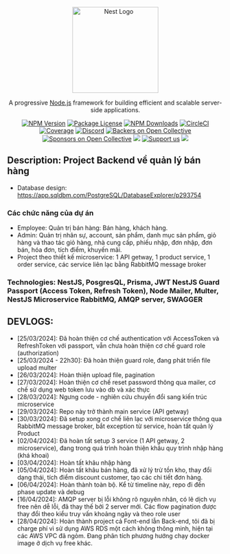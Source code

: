<p align="center">
  <a href="http://nestjs.com/" target="blank"><img src="https://nestjs.com/img/logo-small.svg" width="200" alt="Nest Logo" /></a>
</p>

[circleci-image]: https://img.shields.io/circleci/build/github/nestjs/nest/master?token=abc123def456
[circleci-url]: https://circleci.com/gh/nestjs/nest

  <p align="center">A progressive <a href="http://nodejs.org" target="_blank">Node.js</a> framework for building efficient and scalable server-side applications.</p>
    <p align="center">
<a href="https://www.npmjs.com/~nestjscore" target="_blank"><img src="https://img.shields.io/npm/v/@nestjs/core.svg" alt="NPM Version" /></a>
<a href="https://www.npmjs.com/~nestjscore" target="_blank"><img src="https://img.shields.io/npm/l/@nestjs/core.svg" alt="Package License" /></a>
<a href="https://www.npmjs.com/~nestjscore" target="_blank"><img src="https://img.shields.io/npm/dm/@nestjs/common.svg" alt="NPM Downloads" /></a>
<a href="https://circleci.com/gh/nestjs/nest" target="_blank"><img src="https://img.shields.io/circleci/build/github/nestjs/nest/master" alt="CircleCI" /></a>
<a href="https://coveralls.io/github/nestjs/nest?branch=master" target="_blank"><img src="https://coveralls.io/repos/github/nestjs/nest/badge.svg?branch=master#9" alt="Coverage" /></a>
<a href="https://discord.gg/G7Qnnhy" target="_blank"><img src="https://img.shields.io/badge/discord-online-brightgreen.svg" alt="Discord"/></a>
<a href="https://opencollective.com/nest#backer" target="_blank"><img src="https://opencollective.com/nest/backers/badge.svg" alt="Backers on Open Collective" /></a>
<a href="https://opencollective.com/nest#sponsor" target="_blank"><img src="https://opencollective.com/nest/sponsors/badge.svg" alt="Sponsors on Open Collective" /></a>
  <a href="https://paypal.me/kamilmysliwiec" target="_blank"><img src="https://img.shields.io/badge/Donate-PayPal-ff3f59.svg"/></a>
    <a href="https://opencollective.com/nest#sponsor"  target="_blank"><img src="https://img.shields.io/badge/Support%20us-Open%20Collective-41B883.svg" alt="Support us"></a>
  <a href="https://twitter.com/nestframework" target="_blank"><img src="https://img.shields.io/twitter/follow/nestframework.svg?style=social&label=Follow"></a>
</p>
  <!--[![Backers on Open Collective](https://opencollective.com/nest/backers/badge.svg)](https://opencollective.com/nest#backer)
  [![Sponsors on Open Collective](https://opencollective.com/nest/sponsors/badge.svg)](https://opencollective.com/nest#sponsor)-->

## Description: Project Backend về quản lý bán hàng

- Database design: https://app.sqldbm.com/PostgreSQL/DatabaseExplorer/p293754

### Các chức năng của dự án

- Employee: Quản trị bán hàng: Bán hàng, khách hàng.
- Admin: Quản trị nhân sự, account, sản phẩm, danh mục sản phẩm, giỏ hàng và thao tác giỏ hàng, nhà cung cấp, phiếu nhập, đơn nhập, đơn bán, hóa đơn, tích điểm, khuyến mãi.
- Project theo thiết kế microservice: 1 API getway, 1 product service, 1 order service, các service liên lạc bằng RabbitMQ message broker

### Technologies: NestJS, PosgresQL, Prisma, JWT NestJS Guard Passport (Access Token, Refresh Token), Node Mailer, Multer, NestJS Microservice RabbitMQ, AMQP server, SWAGGER

## DEVLOGS:

- [25/03/2024]: Đã hoàn thiện cơ chế authentication với AccessToken và RefreshToken với passport, vẫn chưa hoàn thiện cơ chế guard role (authorization)
- [25/03/2024 - 22h30]: Đã hoàn thiện guard role, đang phát triển file upload multer
- [26/03/2024]: Hoàn thiện upload file, pagination
- [27/03/2024]: Hoàn thiện cơ chế reset password thông qua mailer, cơ chế sử dụng web token lưu vào db và xác thực
- [28/03/2024]: Ngưng code - nghiên cứu chuyển đổi sang kiến trúc microservice
- [29/03/2024]: Repo này trở thành main service (API getway)
- [30/03/2024]: Đã setup xong cơ chế liên lạc với microservice thông qua RabbitMQ message broker, bắt exception từ service, hoàn tất quản lý Product
- [02/04/2024]: Đã hoàn tất setup 3 service (1 API getway, 2 microservice), đang trong quá trình hoàn thiện khâu quy trình nhập hàng (khá khoai)
- [03/04/2024]: Hoàn tất khâu nhập hàng
- [05/04/2024]: Hoàn tất khâu bán hàng, đã xử lý trừ tồn kho, thay đổi dạng thái, tích điểm discount customer, tạo các chi tiết đơn hàng.
- [06/04/2024]: Hoàn thành toàn bộ. Kể từ timeline này, repo đi đến phase update và debug
- [16/04/2024]: AMQP server bị lỗi không rõ nguyên nhân, có lẽ dịch vụ free nên dễ lỗi, đã thay thế bởi 2 server mới. Các flow pagination được thay đổi theo kiểu truy vấn khoảng ngày và theo role user
- [28/04/2024]: Hoàn thành project cả Font-end lẫn Back-end, tôi đã bị charge phí vì sử dụng AWS RDS một cách không thông minh, hiện tại các AWS VPC đã ngỏm. Đang phân tích phương hướng chạy docker image ở dịch vụ free khác.
